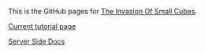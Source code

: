 This is the GitHub pages for [The Invasion Of Small Cubes](http://invasionofsmallcubes.github.io/).

[Current tutorial page](https://nextjs.org/learn/basics/api-routes/creating-api-routes)

[Server Side Docs](https://nextjs.org/docs/basic-features/data-fetching#getserversideprops-server-side-rendering)